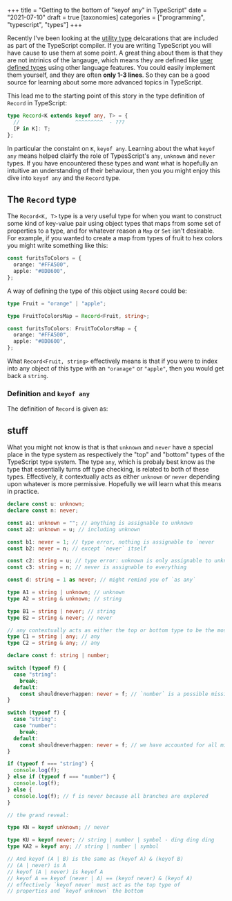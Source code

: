 +++
title = "Getting to the bottom of \"keyof any\" in TypeScript"
date = "2021-07-10"
draft = true
[taxonomies]
categories = ["programming", "typescript", "types"]
+++

Recently I've been looking at the [utility type][1] delcarations that are
included as part of the TypeScript compiler. If you are writing TypeScript you
will have cause to use them at some point. A great thing about them is that they
are not intrinics of the langauge, which means they are defined like [user
defined types][2] using other language features. You could easily implement them
yourself, and they are often **only 1-3 lines**. So they can be a good source
for learning about some more advanced topics in TypeScript.

This lead me to the starting point of this story in the type definition of
`Record` in TypeScript:

```ts
type Record<K extends keyof any, T> = {
  //                  ^^^^^^^^^  - ???
  [P in K]: T;
};
```

In particular the constaint on `K`, `keyof any`. Learning about the what
`keyof any` means helped clairfy the role of TypesScript's `any`, `unknown` and
`never` types. If you have encountered these types and want what is hopefully an
intuitive an understanding of their behaviour, then you you might enjoy this
dive into `keyof any` and the `Record` type.

<!-- more -->

## The `Record` type

The `Record<K, T>` type is a very useful type for when you want to construct
some kind of key-value pair using object types that maps from some set of
properties to a type, and for whatever reason a `Map` or `Set` isn't desirable.
For example, if you wanted to create a map from types of fruit to hex colors you
might write something like this:

```ts
const furitsToColors = {
  orange: "#FFA500",
  apple: "#8DB600",
};
```

A way of defining the type of this object using `Record` could be:

```ts
type Fruit = "orange" | "apple";

type FruitToColorsMap = Record<Fruit, string>;

const furitsToColors: FruitToColorsMap = {
  orange: "#FFA500",
  apple: "#8DB600",
};
```

What `Record<Fruit, string>` effectively means is that if you were to index into
any object of this type with an `"oranage"` or `"apple"`, then you would get
back a `string`.

### Definition and `keyof any`

The definition of `Record` is given as:

## stuff

What you might not know is that is that `unknown` and `never` have a special
place in the type system as respectively the "top" and "bottom" types of the
TypeScript type system. The type `any`, which is probaly best know as the type
that essentially turns off type checking, is related to both of these types.
Effectively, it contextually acts as either `unknown` or `never` depending upon
whatever is more permissive. Hopefully we will learn what this means in
practice.

```ts
declare const u: unknown;
declare const n: never;

const a1: unknown = ""; // anything is assignable to unknown
const a2: unknown = u; // including unknown

const b1: never = 1; // type error, nothing is assignable to `never
const b2: never = n; // except `never` itself

const c2: string = u; // type error: unknown is only assignable to unknown
const c3: string = n; // never is assignable to everything

const d: string = 1 as never; // might remind you of `as any`
```

```ts
type A1 = string | unknown; // unknown
type A2 = string & unknown; // string

type B1 = string | never; // string
type B2 = string & never; // never

// any contextually acts as either the top or bottom type to be the most permissive type
type C1 = string | any; // any
type C2 = string & any; // any
```

```ts
declare const f: string | number;

switch (typeof f) {
  case "string":
    break;
  default:
    const shouldneverhappen: never = f; // `number` is a possible missing case
}

switch (typeof f) {
  case "string":
  case "number":
    break;
  default:
    const shouldneverhappen: never = f; // we have accounted for all missing cases
}

if (typeof f === "string") {
  console.log(f);
} else if (typeof f === "number") {
  console.log(f);
} else {
  console.log(f); // f is never because all branches are explored
}
```

```ts
// the grand reveal:

type KN = keyof unknown; // never

type KU = keyof never; // string | number | symbol - ding ding ding
type KA2 = keyof any; // string | number | symbol

// And keyof (A | B) is the same as (keyof A) & (keyof B)
// (A | never) is A
// keyof (A | never) is keyof A
// keyof A == keyof (never | A) == (keyof never) & (keyof A)
// effectively `keyof never` must act as the top type of
// properties and `keyof unknown` the bottom
```

[1]: https://www.typescriptlang.org/docs/handbook/utility-types.html
[2]:
  https://github.com/microsoft/TypeScript/blob/66c3063b06c1a8efb8d25d99db6426478b7dff79/lib/lib.es5.d.ts#L1468
